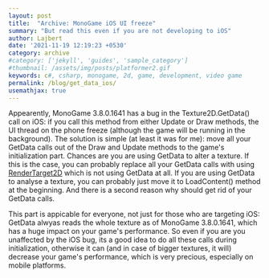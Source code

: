 ```yaml
---
layout: post
title:  "Archive: MonoGame iOS UI freeze"
summary: "But read this even if you are not developing to iOS"
author: Lajbert
date: '2021-11-19 12:19:23 +0530'
category: archive
#category: ['jekyll', 'guides', 'sample_category']
#thumbnail: /assets/img/posts/platformer2.gif
keywords: c#, csharp, monogame, 2d, game, development, video game
permalink: /blog/get_data_ios/
usemathjax: true
---
```


Appearently, MonoGame 3.8.0.1641 has a bug in the Texture2D.GetData() call on iOS: if you call this method from either Update or Draw methods, the UI thread on the phone freeze (although the game will be running in the background). The solution is simple (at least it was for me): move all your GetData calls out of the Draw and Update methods to the game's initialization part.
Chances are you are using GetData to alter a texture. If this is the case, you can probably replace all your GetData calls with using <a href="http://rbwhitaker.wikidot.com/render-to-texture">RenderTarget2D</a> which is not using GetData at all.
If you are using GetData to analyse a texture, you can probably just move it to LoadContent() method at the beginning.
And there is a second reason why should get rid of your GetData calls.

This part is appicable for everyone, not just for those who are targeting iOS: GetData alwyas reads the whole texture as of MonoGame 3.8.0.1641, which has a huge impact on your game's performance. So even if you are you unaffected by the iOS bug, its a good idea to do all these calls during initialization, otherwise it can (and in case of bigger textures, it will) decrease your game's performance, which is very precious, especially on mobile platforms.